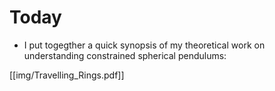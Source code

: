 # Today

* I put togegther a quick synopsis of my theoretical work on understanding constrained spherical pendulums:

[[img/Travelling_Rings.pdf]]
